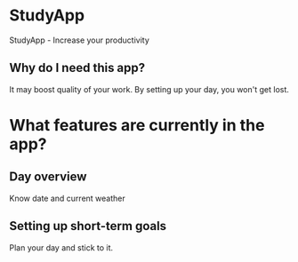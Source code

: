 # StudyApp
StudyApp - Increase your productivity

## Why do I need this app?

It may boost quality of your work. By setting up your day, you won't get lost.

# What features are currently in the app?

## Day overview

Know date and current weather

## Setting up short-term goals

Plan your day and stick to it.

